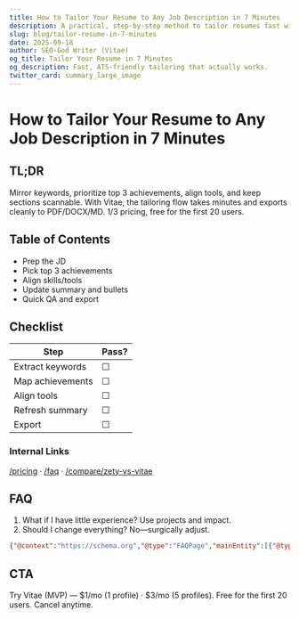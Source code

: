 ```yaml
---
title: How to Tailor Your Resume to Any Job Description in 7 Minutes
description: A practical, step-by-step method to tailor resumes fast without fluff.
slug: blog/tailor-resume-in-7-minutes
date: 2025-09-18
author: SEO-God Writer (Vitae)
og_title: Tailor Your Resume in 7 Minutes
og_description: Fast, ATS-friendly tailoring that actually works.
twitter_card: summary_large_image
---
```


# How to Tailor Your Resume to Any Job Description in 7 Minutes

## TL;DR
Mirror keywords, prioritize top 3 achievements, align tools, and keep sections scannable. With Vitae, the tailoring flow takes minutes and exports cleanly to PDF/DOCX/MD. $1/$3 pricing, free for the first 20 users.

## Table of Contents
- Prep the JD
- Pick top 3 achievements
- Align skills/tools
- Update summary and bullets
- Quick QA and export

## Checklist
| Step | Pass? |
|---|---|
| Extract keywords | ☐ |
| Map achievements | ☐ |
| Align tools | ☐ |
| Refresh summary | ☐ |
| Export | ☐ |

### Internal Links
[/pricing](/pricing) · [/faq](/faq) · [/compare/zety-vs-vitae](/compare/zety-vs-vitae)

## FAQ
1. What if I have little experience? Use projects and impact.
2. Should I change everything? No—surgically adjust.

```json
{"@context":"https://schema.org","@type":"FAQPage","mainEntity":[{"@type":"Question","name":"Little experience?","acceptedAnswer":{"@type":"Answer","text":"Lean on projects and measurable impact."}},{"@type":"Question","name":"Change everything?","acceptedAnswer":{"@type":"Answer","text":"No, make focused, JD-aligned edits."}}]}
```

## CTA
Try Vitae (MVP) — $1/mo (1 profile) · $3/mo (5 profiles). Free for the first 20 users. Cancel anytime.


